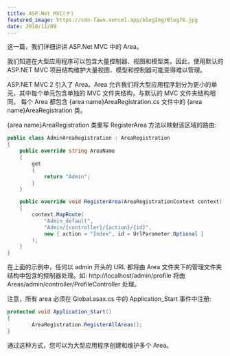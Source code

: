```yaml
---
title: ASP.Net MVC(十)
featured_image: https://cdn-fawn.vercel.app/blogImg/Blog76.jpg
date: 2018/11/09
---
```


这一篇，我们详细讲讲 ASP.Net MVC 中的 Area。

我们知道在大型应用程序可以包含大量控制器、视图和模型类，因此，使用默认的 ASP.NET MVC 项目结构维护大量视图、模型和控制器可能变得难以管理。

ASP.NET MVC 2 引入了 Area。Area 允许我们将大型应用程序划分为更小的单元，其中每个单元包含单独的 MVC 文件夹结构，与默认的 MVC 文件夹结构相同。
每个 Area 都包含 {area name}AreaRegistration.cs 文件中的 {area name}AreaRegistration 类。

{area name}AreaRegistration 类重写 RegisterArea 方法以映射该区域的路由: 
``` csharp
public class AdminAreaRegistration : AreaRegistration 
{
    public override string AreaName 
    {
        get 
        {
            return "Admin";
        }
    }

    public override void RegisterArea(AreaRegistrationContext context) 
    {
        context.MapRoute(
            "Admin_default",
            "Admin/{controller}/{action}/{id}",
            new { action = "Index", id = UrlParameter.Optional }
        );
    }
}
```

在上面的示例中，任何以 admin 开头的 URL 都将由 Area 文件夹下的管理文件夹结构中包含的控制器处理。如: http://localhost/admin/profile 将由 Areas/admin/controller/ProfileController 处理。

注意，所有 area 必须在 Global.asax.cs 中的 Application_Start 事件中注册: 
``` csharp
protected void Application_Start()
{
        AreaRegistration.RegisterAllAreas();
}
```

通过这种方式，您可以为大型应用程序创建和维护多个 Area。